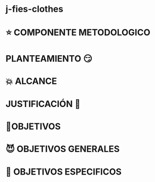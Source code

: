 # j-fies-clothes


# :star:  COMPONENTE METODOLOGICO

# PLANTEAMIENTO :smirk:
# :collision: ALCANCE
# JUSTIFICACIÓN 🙈
# :bust_in_silhouette:OBJETIVOS
# :smiling_imp: OBJETIVOS GENERALES
# :kiss: OBJETIVOS ESPECIFICOS

